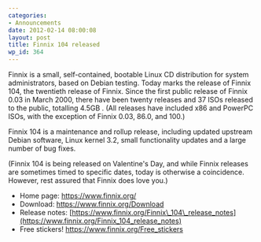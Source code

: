 ```yaml
---
categories:
- Announcements
date: 2012-02-14 08:00:08
layout: post
title: Finnix 104 released
wp_id: 364
---
```

Finnix is a small, self-contained, bootable Linux CD distribution for system administrators, based on Debian testing. Today marks the release of Finnix 104, the twentieth release of Finnix. Since the first public release of Finnix 0.03 in March 2000, there have been twenty releases and 37 ISOs released to the public, totalling 4.5GB . (All releases have included x86 and PowerPC ISOs, with the exception of Finnix 0.03, 86.0, and 100.)

Finnix 104 is a maintenance and rollup release, including updated upstream Debian software, Linux kernel 3.2, small functionality updates and a large number of bug fixes.

(Finnix 104 is being released on Valentine's Day, and while Finnix releases are sometimes timed to specific dates, today is otherwise a coincidence. However, rest assured that Finnix does love you.)

  * Home page: <https://www.finnix.org/>
  * Download: <https://www.finnix.org/Download>
  * Release notes: [https://www.finnix.org/Finnix\_104\_release_notes](https://www.finnix.org/Finnix_104_release_notes)
  * Free stickers! <https://www.finnix.org/Free_stickers>
